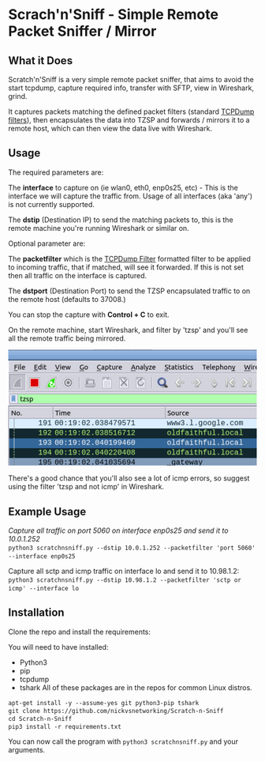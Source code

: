 # Scrach'n'Sniff - Simple Remote Packet Sniffer / Mirror

## What it Does

Scratch'n'Sniff is a very simple remote packet sniffer, that aims to avoid the start tcpdump, capture required info, transfer with SFTP, view in Wireshark, grind.

It captures packets matching the defined packet filters (standard [TCPDump filters](https://www.tcpdump.org/manpages/pcap-filter.7.html)), then encapsulates the data into TZSP and forwards / mirrors it to a remote host, which can then view the data live with Wireshark.

## Usage

The required parameters are:

The **interface** to capture on (ie wlan0, eth0, enp0s25, etc) - This is the interface we will capture the traffic from. Usage of all interfaces (aka 'any') is not currently supported.

The **dstip** (Destination IP) to send the matching packets to, this is the remote machine you're running Wireshark or similar on.

Optional parameter are:

The **packetfilter** which is the [TCPDump Filter](https://www.tcpdump.org/manpages/pcap-filter.7.html) formatted filter to be applied to incoming traffic, that if matched, will see it forwarded. If this is not set then all traffic on the interface is captured.

The **dstport** (Destination Port) to send the TZSP encapsulated traffic to on the remote host (defaults to 37008.)

You can stop the capture with **Control + C** to exit.

On the remote machine, start Wireshark, and filter by 'tzsp' and you'll see all the remote traffic being mirrored. 

![Wireshark TZSP Filter](TZSP_Wireshark_Filter.png)

There's a good chance that you'll also see a lot of icmp errors, so suggest using the filter 'tzsp and not icmp' in Wireshark.

## Example Usage

*Capture all traffic on port 5060 on interface enp0s25 and send it to 10.0.1.252*
<br />
```python3 scratchnsniff.py --dstip 10.0.1.252 --packetfilter 'port 5060' --interface enp0s25```

Capture all sctp and icmp traffic on interface lo and send it to 10.98.1.2: 
<br />
```python3 scratchnsniff.py --dstip 10.98.1.2 --packetfilter 'sctp or icmp' --interface lo```

## Installation

Clone the repo and install the requirements:

You will need to have installed:
* Python3
* pip
* tcpdump
* tshark
All of these packages are in the repos for common Linux distros.

```
apt-get install -y --assume-yes git python3-pip tshark 
git clone https://github.com/nickvsnetworking/Scratch-n-Sniff
cd Scratch-n-Sniff
pip3 install -r requirements.txt
```

You can now call the program with ```python3 scratchnsniff.py``` and your arguments.
